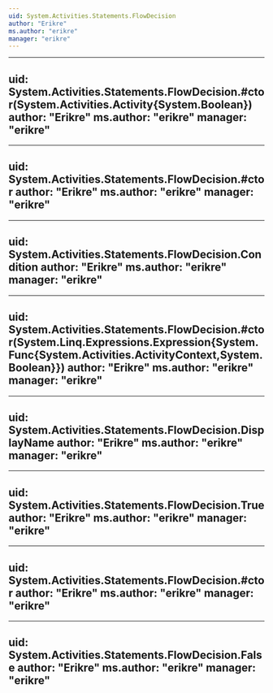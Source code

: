 ```yaml
---
uid: System.Activities.Statements.FlowDecision
author: "Erikre"
ms.author: "erikre"
manager: "erikre"
---
```


---
uid: System.Activities.Statements.FlowDecision.#ctor(System.Activities.Activity{System.Boolean})
author: "Erikre"
ms.author: "erikre"
manager: "erikre"
---

---
uid: System.Activities.Statements.FlowDecision.#ctor
author: "Erikre"
ms.author: "erikre"
manager: "erikre"
---

---
uid: System.Activities.Statements.FlowDecision.Condition
author: "Erikre"
ms.author: "erikre"
manager: "erikre"
---

---
uid: System.Activities.Statements.FlowDecision.#ctor(System.Linq.Expressions.Expression{System.Func{System.Activities.ActivityContext,System.Boolean}})
author: "Erikre"
ms.author: "erikre"
manager: "erikre"
---

---
uid: System.Activities.Statements.FlowDecision.DisplayName
author: "Erikre"
ms.author: "erikre"
manager: "erikre"
---

---
uid: System.Activities.Statements.FlowDecision.True
author: "Erikre"
ms.author: "erikre"
manager: "erikre"
---

---
uid: System.Activities.Statements.FlowDecision.#ctor
author: "Erikre"
ms.author: "erikre"
manager: "erikre"
---

---
uid: System.Activities.Statements.FlowDecision.False
author: "Erikre"
ms.author: "erikre"
manager: "erikre"
---
